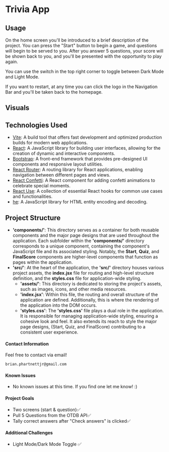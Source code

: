 # Trivia App

## Usage

On the home screen you'll be introduced to a brief description of the project. You can press the "Start" button to begin a game, and questions will begin to be served to you. After you answer 5 questions, your score will be shown back to you, and you'll be presented with the opportunity to play again.

You can use the switch in the top right corner to toggle between Dark Mode and Light Mode.

If you want to restart, at any time you can click the logo in the Navigation Bar and you'll be taken back to the homepage.

## Visuals

## Technologies Used
 - [Vite](https://vitejs.dev/): A build tool that offers fast development and optimized production builds for modern web applications.
 - [React](https://react.dev/): A JavaScript library for building user interfaces, allowing for the creation of dynamic and interactive components.
 - [Bootstrap](https://getbootstrap.com/): A front-end framework that provides pre-designed UI components and responsive layout utilities.
 - [React Router](https://reactrouter.com/en/main): A routing library for React applications, enabling navigation between different pages and views.
 - [React Confetti](https://www.npmjs.com/package/react-confetti): A React component for adding confetti animations to celebrate special moments.
 - [React Use](https://www.npmjs.com/package/react-use): A collection of essential React hooks for common use cases and functionalities.
 - [he](https://www.npmjs.com/package/he): A JavaScript library for HTML entity encoding and decoding.

 ## Project Structure
- **'components/'**: This directory serves as a container for both reusable components and the major page designs that are used throughout the application. Each subfolder within the **'components/'** directory corresponds to a unique component, containing the component's JavaScript file and its associated styling. Notably, the **Start**, **Quiz**, and **FinalScore** components are higher-level components that function as pages within the application.
- **'src/'**: At the heart of the application, the **'src/'** directory houses various project assets, the **index.jsx** file for routing and high-level structure definition, and the **styles.css** file for application-wide styling.
    - **'assets/'**: This directory is dedicated to storing the project's assets, such as images, icons, and other media resources.
    - **'index.jsx'**: Within this file, the routing and overall structure of the application are defined. Additionally, this is where the rendering of the application into the DOM occurs.
    - **'styles.css'**: The **'styles.css'** file plays a dual role in the application. It is responsible for managing application-wide styling, ensuring a cohesive look and feel. It also extends its reach to style the major page designs, (Start, Quiz, and FinalScore) contributing to a consistent user experience. 

 #### Contact Information

Feel free to contact via email! 

```brian.phartnettjr@gmail.com```
 #### Known Issues
 
 - No known issues at this time. If you find one let me know! :)

 #### Project Goals

- Two screens (start & question):white_check_mark:
- Pull 5 Questions from the OTDB API:white_check_mark:
- Tally correct answers after "Check answers" is clicked:white_check_mark:

#### Additional Challenges

- Light Mode/Dark Mode Toggle :white_check_mark:



 

